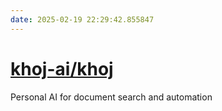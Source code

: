```yaml
---
date: 2025-02-19 22:29:42.855847
---
```


# [khoj-ai/khoj](https://github.com/khoj-ai/khoj)

Personal AI for document search and automation
